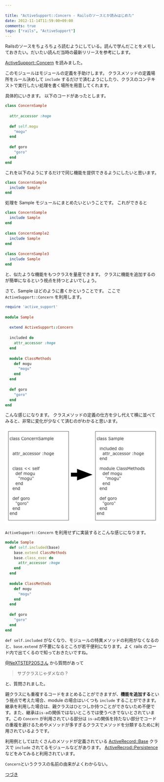 ```yaml
---

title: "ActiveSupport::Concern - Railsのソースとか読みはじめた"
date: 2012-11-14T11:59:00+09:00
comments: true
tags: ["rails", "ActiveSupport"]
---
```


Railsのソースをちょろちょろ読むようにしている。読んで学んだことをメモしておきたい。だいたい読んだ当時の最新リリースを参考にします。

[ActiveSupport::Concern](https://github.com/rails/rails/blob/v3.2.9/activesupport/lib/active_support/concern.rb) を読みました。

このモジュールはモジュールの定義を手助けします。
クラスメソッドの定義場所をルール決めして `include` するだけで済むようにしたり、クラスのコンテキストで実行したい処理を書く場所を用意してくれます。

具体的にいきます。
以下のコードがあったとします。

```ruby
class ConcernSample

  attr_accessor :hoge

  def self.mogu
    "mogu"
  end

  def goro
    "goro"
  end
end
```

これを以下のようにするだけで同じ機能を提供できるようにしたいと思います。

```ruby
class ConcernSample
  include Sample
end
```

処理を Sample モジュールにまとめたいということです。
これができると

```ruby
class ConcernSample
  include Sample
end

class ConcernSample2
  include Sample
end

class ConcernSample3
  include Sample
end
```

と、似たような機能をもつクラスを量産できます。
クラスに機能を追加するのが簡単になるという視点を持つとよいでしょう。

さて、Sample はどのように書くかということです。
ここで `ActiveSupport::Concern` を利用します。

```ruby
require 'active_support'

module Sample

  extend ActiveSupport::Concern

  included do
    attr_accessor :hoge
  end

  module ClassMethods
    def mogu
      "mogu"
    end
  end

  def goro
    "goro"
  end
end
```

こんな感じになります。
クラスメソッドの定義の仕方を少し代えて横に並べてみると、非常に変化が少なくて済むのがわかると思います。

![参考](/images/concern.png)


`ActiveSupport::Concern` を利用せずに実装するとこんな感じになります。

```ruby
module Sample
  def self.included(base)
    base.extend ClassMethods
    base.class_exec do
      attr_accessor :hoge
    end
  end

  module ClassMethods
    def mogu
      "mogu"
    end
  end

  def goro
    "goro"
  end
end

```
`def self.included` がなくなり、モジュールの特異メソッドの利用がなくなるのと、`base.extend` が不要になるところが若干便利になります。よく rails のコード内で出てくるので知っておきたいですね。

[@NeXTSTEP2OSさん](https://twitter.com/NeXTSTEP2OSX) から質問があって

> サブクラスじゃダメなの？

と、質問されました。


親クラスにも重複するコードをまとめることができますが、**機能を追加する**という視点で考えた場合、module の場合はいくつも `include` することができます。継承を利用した場合は、親クラスはひとつしか持つことができないため不便です。また、継承は`is-a`の関係ではないところでは使うべきでないとされています。この `Concern` が利用されている部分は `is-a`の関係を持たない部分でコードの重複を避けるためやメソッドが多すぎるクラスでメソッドを分類するために利用されているようです。

利用例としてはたくさんのメソッドが定義されている [ActiveRecord::Base](https://github.com/rails/rails/blob/v3.2.9/activerecord/lib/active_record/base.rb#L685-715) クラスで `include` されてるモジュールなどがあります。
[ActiveRecrod::Persistence](https://github.com/rails/rails/blob/v3.2.9/activerecord/lib/active_record/persistence.rb#L6)などをみてみると利用されています。

`Concern`というクラスの名前の由来がよくわからない。

[つづき](/blog/2012/11/18/activesupport-concern2/)
